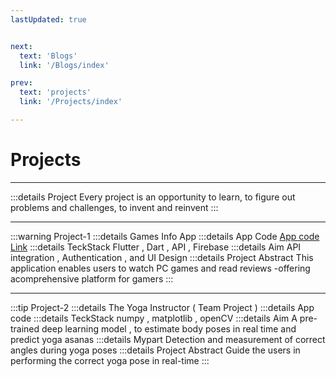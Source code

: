 ```yaml
---
lastUpdated: true   


next:
  text: 'Blogs'
  link: '/Blogs/index'

prev:
  text: 'projects'
  link: '/Projects/index'

---
```


# Projects
<hr>

:::details Project 
Every project is an opportunity to learn, to figure out problems and challenges, to invent and reinvent
:::

<hr>

:::warning Project-1
:::details Games Info App
:::details App Code
[App code Link](https://github.com/1-Sanchit-1/Appophilia)
:::details TeckStack 
Flutter , Dart , API , Firebase
:::details Aim 
API integration , Authentication , and UI Design
:::details Project Abstract 
This application enables users to watch PC games and read reviews 
-offering acomprehensive platform for gamers
:::

<hr>

:::tip Project-2
:::details The Yoga Instructor ( Team Project )
:::details App code []()
:::details TeckStack 
 numpy , matplotlib , openCV 
:::details Aim 
 A pre-trained deep learning model , to estimate body poses in real time and predict yoga asanas
:::details  Mypart 
Detection and measurement of correct angles during yoga poses
:::details Project Abstract 
 Guide the users in performing the correct yoga pose in real-time
:::

